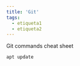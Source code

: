 ```yaml
---
title: 'Git'
tags: 
  - etiqueta1
  - etiqueta2
---
```

Git commands cheat sheet

```
apt update
```